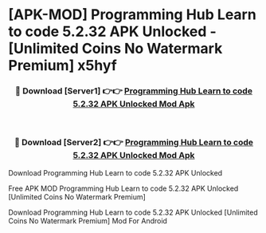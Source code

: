 # [APK-MOD] Programming Hub  Learn to code 5.2.32 APK Unlocked - [Unlimited Coins No Watermark Premium] x5hyf



<div align="center">
<h3>🔴 Download [Server1] 👉👉 <a href="https://momento.my/?title=Programming_Hub__Learn_to_code_5.2.32_APK_Unlocked">Programming Hub  Learn to code 5.2.32 APK Unlocked Mod Apk</a></h3><br>

<h3>🔴 Download [Server2] 👉👉 <a href="https://momento.my/?title=Programming_Hub__Learn_to_code_5.2.32_APK_Unlocked">Programming Hub  Learn to code 5.2.32 APK Unlocked Mod Apk</a></h3>
</div>



Download Programming Hub  Learn to code 5.2.32 APK Unlocked 

Free APK MOD Programming Hub  Learn to code 5.2.32 APK Unlocked [Unlimited Coins No Watermark Premium]

Download Programming Hub  Learn to code 5.2.32 APK Unlocked [Unlimited Coins No Watermark Premium] Mod For Android
